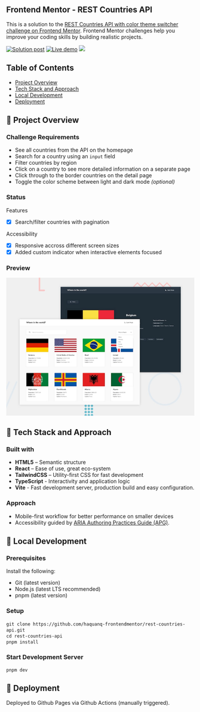 ## Frontend Mentor - REST Countries API

This is a solution to the [REST Countries API with color theme switcher challenge on Frontend Mentor](https://www.frontendmentor.io/challenges/rest-countries-api-with-color-theme-switcher-5cacc469fec04111f7b848ca). Frontend Mentor challenges help you improve your coding skills by building realistic projects.

<p>
  <a href="https://www.frontendmentor.io/solutions/explore-countries-all-over-the-worlds-LNQ_eHbXia">
    <img
      alt="Solution post"
      src="https://img.shields.io/badge/Frontendmentor-blue?label=Solution%20on"
    /></a>
  <a href="https://haquanq-frontendmentor.github.io/rest-countries-api/">
    <img
      alt="Live demo"
      src="https://img.shields.io/badge/Demo-teal?label=Live"
    /></a>
  <a href="./LICENSE"
    ><img
      allt="MIT License"
      src="https://img.shields.io/badge/MIT-blue?label=license"
  /></a>
</p>

## Table of Contents

- [Project Overview](#sunrise-project-overview)
- [Tech Stack and Approach](#stars-tech-stack-and-approach)
- [Local Development](#leaves-local-development)
- [Deployment](#maple_leaf-deployment)

## :sunrise: Project Overview

### Challenge Requirements

- See all countries from the API on the homepage
- Search for a country using an `input` field
- Filter countries by region
- Click on a country to see more detailed information on a separate page
- Click through to the border countries on the detail page
- Toggle the color scheme between light and dark mode _(optional)_

### Status

Features

- [x] Search/filter countries with pagination

Accessibility

- [x] Responsive accross different screen sizes
- [x] Added custom indicator when interactive elements focused

### Preview

![](./docs/preview.jpg)

## :stars: Tech Stack and Approach

### Built with

- **HTML5** – Semantic structure
- **React** – Ease of use, great eco-system
- **TailwindCSS** – Utility-first CSS for fast development
- **TypeScript** - Interactivity and application logic
- **Vite** - Fast development server, production build and easy configuration.

### Approach

- Mobile-first workflow for better performance on smaller devices
- Accessibility guided by [ARIA Authoring Practices Guide (APG)](https://www.w3.org/WAI/ARIA/apg/).

## :leaves: Local Development

### Prerequisites

Install the following:

- Git (latest version)
- Node.js (latest LTS recommended)
- pnpm (latest version)

### Setup

```
git clone https://github.com/haquanq-frontendmentor/rest-countries-api.git
cd rest-countries-api
pnpm install
```

### Start Development Server

```
pnpm dev
```

## :maple_leaf: Deployment

Deployed to Github Pages via Github Actions (manually triggered).

